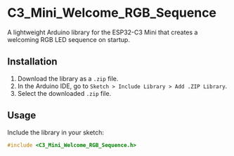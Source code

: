 # C3_Mini_Welcome_RGB_Sequence
A lightweight Arduino library for the ESP32-C3 Mini that creates a welcoming RGB LED sequence on startup.

## Installation
1. Download the library as a `.zip` file.
2. In the Arduino IDE, go to `Sketch > Include Library > Add .ZIP Library`.
3. Select the downloaded `.zip` file.

## Usage
Include the library in your sketch:
```cpp
#include <C3_Mini_Welcome_RGB_Sequence.h>
